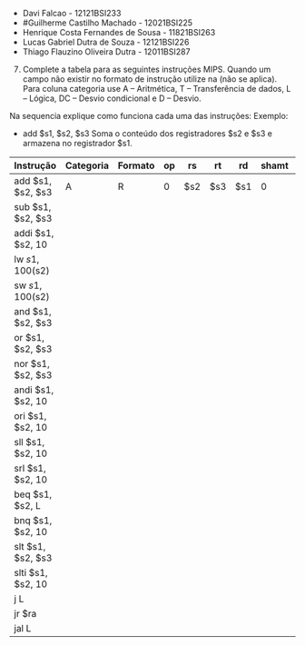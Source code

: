 - Davi Falcao - 12121BSI233
- #Guilherme Castilho Machado - 12021BSI225
- Henrique Costa Fernandes de Sousa - 11821BSI263
- Lucas Gabriel Dutra de Souza - 12121BSI226
- Thiago Flauzino Oliveira Dutra - 12011BSI287

7. Complete a tabela para as seguintes instruções MIPS.
Quando um campo não existir no formato de instrução utilize na (não se aplica).
Para coluna categoria use A – Aritmética, T – Transferência de dados, L – Lógica, DC – Desvio condicional e D – Desvio.

Na sequencia explique como funciona cada uma das instruções:
Exemplo:
- add $s1, $s2, $s3
Soma o conteúdo dos registradores $s2 e $s3 e armazena no registrador $s1.

| Instrução          	| Categoria 	| Formato 	| op 	| rs   	| rt   	| rd   	| shamt 	| funct 	| endereço 	|
|--------------------	|-----------	|---------	|----	|------	|------	|------	|-------	|-------	|----------	|
| add $s1, $s2, $s3  	| A         	| R       	| 0  	| $s2  	| $s3  	| $s1  	| 0     	| 32    	| n.a.     	|
| sub $s1, $s2, $s3  	|           	|         	|    	|      	|      	|      	|       	|       	|          	|
| addi $s1, $s2, 10  	|           	|         	|    	|      	|      	|      	|       	|       	|          	|
| lw $s1, 100($s2)   	|           	|         	|    	|      	|      	|      	|       	|       	|          	|
| sw $s1, 100($s2)   	|           	|         	|    	|      	|      	|      	|       	|       	|          	|
| and $s1, $s2, $s3  	|           	|         	|    	|      	|      	|      	|       	|       	|          	|
| or $s1, $s2, $s3   	|           	|         	|    	|      	|      	|      	|       	|       	|          	|
| nor $s1, $s2, $s3  	|           	|         	|    	|      	|      	|      	|       	|       	|          	|
| andi $s1, $s2, 10  	|           	|         	|    	|      	|      	|      	|       	|       	|          	|
| ori $s1, $s2, 10   	|           	|         	|    	|      	|      	|      	|       	|       	|          	|
| sll $s1, $s2, 10   	|           	|         	|    	|      	|      	|      	|       	|       	|          	|
| srl $s1, $s2, 10   	|           	|         	|    	|      	|      	|      	|       	|       	|          	|
| beq $s1, $s2, L    	|           	|         	|    	|      	|      	|      	|       	|       	|          	|
| bnq $s1, $s2, 10   	|           	|         	|    	|      	|      	|      	|       	|       	|          	|
| slt $s1, $s2, $s3  	|           	|         	|    	|      	|      	|      	|       	|       	|          	|
| slti $s1, $s2, 10  	|           	|         	|    	|      	|      	|      	|       	|       	|          	|
| j L                	|           	|         	|    	|      	|      	|      	|       	|       	|          	|
| jr $ra             	|           	|         	|    	|      	|      	|      	|       	|       	|          	|
| jal L              	|           	|         	|    	|      	|      	|      	|       	|       	|          	|

